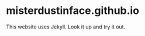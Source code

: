 misterdustinface.github.io
==========================

This website uses Jekyll.  Look it up and try it out.
